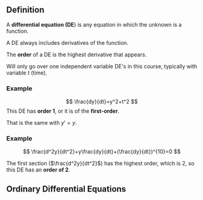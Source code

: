 ## Definition
A **differential equation (DE**) is any equation in which the unknown is a function.

A DE always includes derivatives of the function.

The **order** of a DE is the highest derivative that appears.

Will only go over one independent variable DE's in this course, typically with variable $t$ (time).

### Example
$$
\frac{dy}{dt}=y^2+t^2
$$
This DE has **order 1**, or it is of the **first-order**.

That is the same with $y'=y$.

### Example 
$$
\frac{d^2y}{dt^2}+y\frac{dy}{dt}+(\frac{dy}{dt})^{10}=0
$$

The first section ($\frac{d^2y}{dt^2}$) has the highest order, which is 2, so this DE has an **order of 2**.

## Ordinary Differential Equations

